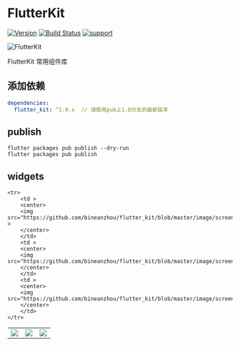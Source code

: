 
# FlutterKit

[![Version](https://img.shields.io/badge/version-1.0.1-blue.svg)](https://pub.dartlang.org/packages/fluro)
[![Build Status](https://travis-ci.org/theyakka/fluro.svg?branch=master)](https://travis-ci.org/theyakka/fluro)
[![support](https://img.shields.io/badge/platform-flutter%7Cdart%20vm-ff69b4.svg?style=flat-square)](https://github.com/flutterchina/dio)

![FlutterKit](https://github.com/bineanzhou/flutter_kit/blob/master/image/logo.png)

FlutterKit 常用组件库

## 添加依赖

```yaml
dependencies:
  flutter_kit: ^1.0.x  // 请使用pub上1.0分支的最新版本
```

## publish
```
flutter packages pub publish --dry-run
flutter packages pub publish
```

## widgets

 
<table>
    <tr>
        <td >
        <center>
        <img src="https://github.com/bineanzhou/flutter_kit/blob/master/image/screen/screen_container_page.jpg" >
        </center>
        </td>
        <td >
        <center>
        <img src="https://github.com/bineanzhou/flutter_kit/blob/master/image/screen/screen_row_page.jpg">
        </center>
        </td>
        <td >
        <center>
        <img src="https://github.com/bineanzhou/flutter_kit/blob/master/image/screen/screen_column_page.jpg">
        </center>
        </td>
    </tr>

    <tr>
        <td >
        <center>
        <img src="https://github.com/bineanzhou/flutter_kit/blob/master/image/screen/screen_image_page.jpg" >
        </center>
        </td>
        <td >
        <center>
        <img src="https://github.com/bineanzhou/flutter_kit/blob/master/image/screen/">
        </center>
        </td>
        <td >
        <center>
        <img src="https://github.com/bineanzhou/flutter_kit/blob/master/image/screen/">
        </center>
        </td>
    </tr>
</table>
